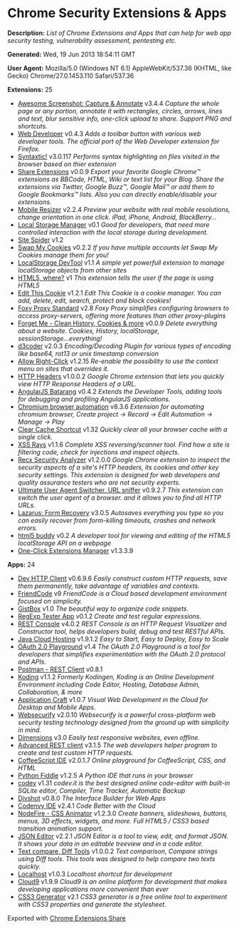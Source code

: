 Chrome Security Extensions & Apps
=====================

**Description:** _List of Chrome Extensions and Apps that can help for web app security testing, vulnerability assessment, pentesting etc._


**Generated:** Wed, 19 Jun 2013 18:54:11 GMT

**User Agent:** Mozilla/5.0 (Windows NT 6.1) AppleWebKit/537.36 (KHTML, like Gecko) Chrome/27.0.1453.110 Safari/537.36

**Extensions:** 25

*   [Awesome Screenshot: Capture & Annotate](https://chrome.google.com/webstore/detail/alelhddbbhepgpmgidjdcjakblofbmce) v3.4.4
_Capture the whole page or any portion, annotate it with rectangles, circles, arrows, lines and text, blur sensitive info, one-click upload to share. Support PNG and shortcuts._
*   [Web Developer](https://chrome.google.com/webstore/detail/bfbameneiokkgbdmiekhjnmfkcnldhhm) v0.4.3
_Adds a toolbar button with various web developer tools. The official port of the Web Developer extension for Firefox._
*   [Syntaxtic!](https://chrome.google.com/webstore/detail/cgjalgdhmbpaacnnejmodfinclbdgaci) v3.0.117
_Performs syntax highlighting on files visited in the browser based on thier extension_
*   [Share Extensions](https://chrome.google.com/webstore/detail/chdafcbnfkfenoeejpaeenpdamhmalhe) v0.0.9
_Export your favorite Google Chrome™ extensions as BBCode, HTML, Wiki or text list for your Blog. Share the extensions via Twitter, Google Buzz™, Google Mail™ or add them to Google Bookmarks™ lists. Also you can directly enable/disable your extensions._
*   [Mobile Resizer](https://chrome.google.com/webstore/detail/cllkoedgiefnomcccogcalmjogjfcpji) v2.2.4
_Preview your website with real mobile resolutions, change orientation in one click. iPad, iPhone, Android, BlackBerry..._
*   [Local Storage Manager](https://chrome.google.com/webstore/detail/cokpmiobagccomdnepembbpelplbmnlc) v0.1
_Good for developers, that need more controlled interaction with the local storage during development._
*   [Site Spider](https://chrome.google.com/webstore/detail/ddlodfbcplakmddhdlffebcggbbighda) v1.2
*   [Swap My Cookies](https://chrome.google.com/webstore/detail/dffhipnliikkblkhpjapbecpmoilcama) v0.2.2
_If you have multiple accounts let Swap My Cookies manage them for you!_
*   [LocalStorage DevTool](https://chrome.google.com/webstore/detail/fekfnmjadklpmoednhfjphigbiglmafk) v1.1
_A simple yet powerfull extension to manage localStorage objects from other sites_
*   [HTML5, where?](https://chrome.google.com/webstore/detail/fgpmbhhbkbncilhplncaaibogpfcgpip) v1
_This extension tells the user if the page is using HTML5_
*   [Edit This Cookie](https://chrome.google.com/webstore/detail/fngmhnnpilhplaeedifhccceomclgfbg) v1.2.1
_Edit This Cookie is a cookie manager. You can add, delete, edit, search, protect and block cookies!_
*   [Foxy Proxy Standard](https://chrome.google.com/webstore/detail/gcknhkkoolaabfmlnjonogaaifnjlfnp) v2.8
_Foxy Proxy simplifies configuring browsers to access proxy-servers, offering more features than other proxy-plugins_
*   [Forget Me - Clean History, Cookies & more](https://chrome.google.com/webstore/detail/gekpdemielcmiiiackmeoppdgaggjgda) v0.0.9
_Delete everything about a website. Cookies, History, localStorage, sessionStorage...everything!_
*   [d3coder](https://chrome.google.com/webstore/detail/gncnbkghencmkfgeepfaonmegemakcol) v2.0.3
_Encoding/Decoding Plugin for various types of encoding like base64, rot13 or unix timestamp conversion_
*   [Allow Right-Click](https://chrome.google.com/webstore/detail/hompjdfbfmmmgflfjdlnkohcplmboaeo) v1.2.15
_Re-enable the possibility to use the context menu on sites that overrides it._
*   [HTTP Headers](https://chrome.google.com/webstore/detail/hplfkkmefamockhligfdcfgfnbcdddbg) v1.0.0.2
_Google Chrome extension that lets you quickly view HTTP Response Headers of a URL._
*   [AngularJS Batarang](https://chrome.google.com/webstore/detail/ighdmehidhipcmcojjgiloacoafjmpfk) v0.4.2
_Extends the Developer Tools, adding tools for debugging and profiling AngularJS applications._
*   [Chromium browser automation](https://chrome.google.com/webstore/detail/jmbmjnojfkcohdpkpjmeeijckfbebbon) v8.3.6
_Extension for automating chromium browser, Create project -> Record -> Edit Automation -> Manage -> Play_
*   [Clear Cache Shortcut](https://chrome.google.com/webstore/detail/jnajhcakejgchhbjlchkfmdidgjefleg) v1.32
_Quickly clear all your browser cache with a single click._
*   [XSS Rays](https://chrome.google.com/webstore/detail/kkopfbcgaebdaklghbnfmjeeonmabidj) v1.1.6
_Complete XSS reversing/scanner tool. Find how a site is filtering code, check for injections and inspect objects._
*   [Recx Security Analyzer](https://chrome.google.com/webstore/detail/ljafjhbjenhgcgnikniijchkngljgjda) v1.2.0.0
_Google Chrome extension to inspect the security aspects of a site's HTTP headers, its cookies and other key security settings. This extension is designed for web developers and quality assurance testers who are not security experts._
*   [Ultimate User Agent Switcher, URL sniffer](https://chrome.google.com/webstore/detail/ljfpjnehmoiabkefmnjegmpdddgcdnpo) v0.9.2.7
_This extension can switch the user agent of a browser. and it allows you to find all HTTP URLs._
*   [Lazarus: Form Recovery](https://chrome.google.com/webstore/detail/loljledaigphbcpfhfmgopdkppkifgno) v3.0.5
_Autosaves everything you type so you can easily recover from form-killing timeouts, crashes and network errors._
*   [html5 buddy](https://chrome.google.com/webstore/detail/mepcemlliclfkppahmgdfoamhccflihc) v0.2
_A developer tool for viewing and editing of the HTML5 localStorage API on a webpage_
*   [One-Click Extensions Manager](https://chrome.google.com/webstore/detail/niemebbfnfbjfojajlmnbiikmcpjkkja) v1.3.3.9


**Apps:** 24

*   [Dev HTTP Client](https://chrome.google.com/webstore/detail/aejoelaoggembcahagimdiliamlcdmfm) v0.6.9.6
_Easily construct custom HTTP requests, save them permanently, take advantage of variables and contexts._
*   [FriendCode](https://chrome.google.com/webstore/detail/bnjmdjhpdbdceobddlpckdjkjfonncgb) v9
_FriendCode is a Cloud based development environment focused on simplicity._
*   [GistBox](https://chrome.google.com/webstore/detail/caoihfibgoiiakncomhccbflmlgjaohf) v1.0
_The beautiful way to organize code snippets._
*   [RegExp Tester App](https://chrome.google.com/webstore/detail/cmmblmkfaijaadfjapjddbeaoffeccib) v0.1.2
_Create and test regular expressions._
*   [REST Console](https://chrome.google.com/webstore/detail/cokgbflfommojglbmbpenpphppikmonn) v4.0.2
_REST Console is an HTTP Request Visualizer and Constructor tool, helps developers build, debug and test RESTful APIs._
*   [Java Cloud Hosting](https://chrome.google.com/webstore/detail/dhkdpgpnekokcicojodnkgmpchnnopam) v1.9.1.2
_Easy to Start, Easy to Deploy, Easy to Scale_
*   [OAuth 2.0 Playground](https://chrome.google.com/webstore/detail/fcjholccjchiplkbibepfimlaapdaiih) v1.4
_The OAuth 2.0 Playground is a tool for developers that simplifies experimentation with the OAuth 2.0 protocol and APIs._
*   [Postman - REST Client](https://chrome.google.com/webstore/detail/fdmmgilgnpjigdojojpjoooidkmcomcm) v0.8.1
*   [Koding](https://chrome.google.com/webstore/detail/fgbjpbdfegnodokpoejnbhnblcojccal) v1.1.2
_Formerly Kodingen, Koding is an Online Development Environment including Code Editor, Hosting, Database Admin, Collaboration, & more_
*   [Application Craft](https://chrome.google.com/webstore/detail/fnbfgfpielckjhdohmkacklnnjkdpkdc) v1.0.7
_Visual Web Development in the Cloud for Desktop and Mobile Apps._
*   [Websecurify](https://chrome.google.com/webstore/detail/gbecpbaknodhccppnfndfmjifmonefdm) v2.0.10
_Websecurify is a powerful cross-platform web security testing technology designed from the ground up with simplicity in mind._
*   [Dimensions](https://chrome.google.com/webstore/detail/hdmihohhdcbejdkidbfijmfehjbnmifk) v3.0
_Easily test responsive websites, even offline._
*   [Advanced REST client](https://chrome.google.com/webstore/detail/hgmloofddffdnphfgcellkdfbfbjeloo) v3.1.5
_The web developers helper program to create and test custom HTTP requests._
*   [CoffeeScript IDE](https://chrome.google.com/webstore/detail/hikjpmfebkagiijbdinakadphhjffaik) v2.0.1.7
_Online playground for CoffeeScript, CSS, and HTML_
*   [Python Fiddle](https://chrome.google.com/webstore/detail/imldfcloildiapnfjoocfpdmoajnjelf) v1.2.5
_A Python IDE that runs in your browser_
*   [codev](https://chrome.google.com/webstore/detail/jhccgicacaljbkehndlbnolffafhjiop) v1.31
_codev.it is the best designed online code-editor with built-in SQLite editor, Compiler, Time Tracker, Automatic Backup_
*   [Divshot](https://chrome.google.com/webstore/detail/lajkckfbiimjdfdfbjgfbdfecnbipdcm) v0.8.0
_The Interface Builder for Web Apps_
*   [Codenvy IDE](https://chrome.google.com/webstore/detail/lefigjbiimiemfhjmibbgemkpenelmag) v2.4.1
_Code Better with the Cloud_
*   [NodeFire - CSS Animator](https://chrome.google.com/webstore/detail/lhkiefejkflopfbagflkahaakmfjjdbd) v1.2.3.0
_Create banners, slideshows, buttons, menus, 3D effects, widgets, and more. Full HTML5 / CSS3 based transition animation support._
*   [JSON Editor](https://chrome.google.com/webstore/detail/lhkmoheomjbkfloacpgllgjcamhihfaj) v2.2.1
_JSON Editor is a tool to view, edit, and format JSON. It shows your data in an editable treeview and in a code editor._
*   [Text compare, Diff Tools](https://chrome.google.com/webstore/detail/lkcdojpmjehlniamnglpjlldkoonlomb) v1.0.0.2
_Text comparison, Compare strings using Diff tools. This tools was designed to help compare two texts quickly._
*   [Localhost](https://chrome.google.com/webstore/detail/mjhkaggimgaoooehpggbjkankpbkmcjl) v1.0.3
_Localhost shortcut for development_
*   [Cloud9](https://chrome.google.com/webstore/detail/nbdmccoknlfggadpfkmcpnamfnbkmkcp) v1.9.9
_Cloud9 is an online platform for development that makes developing applications more convenient than ever_
*   [CSS3 Generator](https://chrome.google.com/webstore/detail/objoeachdkkeopnmlgablcjhifbahmbg) v2.1
_CSS3 generator is a free  online tool to experiment with CSS3 properties and generate the stylesheet._

Exported with [Chrome Extensions Share](https://chrome.google.com/webstore/detail/chdafcbnfkfenoeejpaeenpdamhmalhe)
</body></html>  

